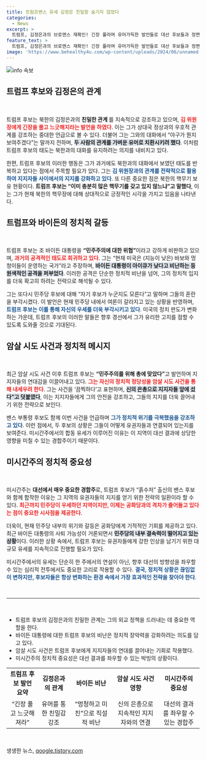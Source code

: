 ```yaml
---
title: 트럼프밴스 유세 김정은 친밀함 숨기지 않았다
categories:
  - News
excerpt: >
  트럼프, 김정은과의 브로맨스 재확인! 긴장 풀라며 유머가득한 발언들로 대선 후보들과 정면승부. 민주당 내분 속, 트럼프의 귀환에 미시간군중 열광! 클릭 유도하는 긴장감 넘치는 유세 현장 속으로!
feature_text: >
  트럼프, 김정은과의 브로맨스 재확인! 긴장 풀라며 유머가득한 발언들로 대선 후보들과 정면승부. 민주당 내분 속, 트럼프의 귀환에 미시간군중 열광! 클릭 유도하는 긴장감 넘치는 유세 현장 속으로!
image: 'https://www.behealthy4u.com/wp-content/uploads/2024/06/unnamed-file.png'
---
```


<p><img src="https://www.behealthy4u.com/wp-content/uploads/2024/06/unnamed-file.png" alt="info 속보" /></p>

<h2 data-ke-size="size26">트럼프 후보와 김정은의 관계</h2>

<p data-ke-size="size16">&nbsp;</p>

<p>트럼프 후보는 북한의 김정은과의 <b> 친밀한 관계 </b>를 지속적으로 강조하고 있으며, <b><span style="color: #ee2323;">김 위원장에게 긴장을 풀고 느긋해지라는 발언을 하였다</span></b>. 이는 그가 상대국 정상과의 우호적 관계를 강조하는 중대한 언급으로 볼 수 있다. 더불어 그는 그와의 대화에서 “야구가 뭔지 보여주겠다”는 말까지 전하며, <b><span style="background-color: #21538527;">두 사람의 관계를 가벼운 유머로 치환시키려 했다</span></b>. 이처럼 트럼프 후보의 태도는 북한과의 대화를 유지하려는 의지를 내비치고 있다. </p>

<p>한편, 트럼프 후보의 이러한 행동은 그가 과거에도 북한과의 대화에서 보였던 태도를 반복하고 있다는 점에서 주목할 필요가 있다. 그는 <b><span style="color: #1a5490;">김 위원장과의 관계를 전략적으로 활용하여 지지자들 사이에서의 지지를 강화하고 있다</span></b>. 또 다른 중요한 점은 북한의 핵무기 보유 현황이다. <b>트럼프 후보는 “이미 충분히 많은 핵무기를 갖고 있지 않느냐”고 말했다</b>, 이는 그가 현재 북한의 핵무장에 대해 상대적으로 긍정적인 시각을 가지고 있음을 나타낸다.</p>

<h2 data-ke-size="size26">트럼프와 바이든의 정치적 갈등</h2>

<p data-ke-size="size16">&nbsp;</p>

<p>트럼프 후보는 조 바이든 대통령을 <b> “민주주의에 대한 위협”</b>이라고 강하게 비판하고 있으며, <b><span style="color: #ee2323;">과거의 공격적인 태도로 회귀하고 있다</span></b>. 그는 “현재 미국은 (지능이 낮은) 바보와 멍청이들이 운영하는 국가”라고 주장하며, <b><span style="background-color: #21538527;">바이든 대통령이 아이큐가 낮다고 비난하는 등 원색적인 공격을 퍼부었다</span></b>. 이러한 공격은 단순한 정치적 비난을 넘어, 그의 정치적 입지를 더욱 확고히 하려는 전략으로 해석될 수 있다.</p>

<p>그는 또다시 민주당 후보에 대해 “자기 후보가 누군지도 모른다”고 말하며 그들의 혼란을 부각시켰다. 이 발언은 현재 민주당 내에서 여론이 갈라지고 있는 상황을 반영하며, <b><span style="color: #1a5490;">트럼프 후보는 이를 통해 자신의 우세를 더욱 부각시키고 있다</span></b>. 미국의 정치 판도가 변화하는 가운데, 트럼프 후보의 이러한 말들은 향후 경선에서 그가 유리한 고지를 점할 수 있도록 도와줄 것으로 기대된다.</p>

<h2 data-ke-size="size26">암살 시도 사건과 정치적 메시지</h2>

<p data-ke-size="size16">&nbsp;</p>

<p>최근 암살 시도 사건 이후 트럼프 후보는 <b> “민주주의를 위해 총에 맞았다”</b>고 발언하며 지지자들의 연대감을 이끌어내고 있다. <b><span style="color: #ee2323;">그는 자신의 정치적 정당성을 암살 시도 사건을 통해 내세우려 한다</span></b>. 그는 사건을 ‘끔찍하다’고 표현하며, <b><span style="background-color: #21538527;">신의 은총으로 지지자들 앞에 섰다”고 덧붙였다</span></b>, 이는 지지자들에게 그의 안전을 강조하고, 그들의 지지를 더욱 끌어내기 위한 전략으로 보인다. </p>

<p>밴스 부통령 후보도 함께 이번 사건을 언급하며 <b><span style="color: #1a5490;">그가 정치적 위기를 극복했음을 강조하고 있다</span></b>. 이런 점에서, 두 후보의 상황은 그들이 어떻게 유권자들과 연결되어 있는지를 보여준다. 미시간주에서의 합동 유세가 이루어진 이유는 이 지역이 대선 결과에 상당한 영향을 미칠 수 있는 경합주이기 때문이다. </p>

<h2 data-ke-size="size26">미시간주의 정치적 중요성</h2>

<p data-ke-size="size16">&nbsp;</p>

<p>미시간주는 <b>대선에서 매우 중요한 경합주</b>로, 트럼프 후보가 “흙수저” 출신의 밴스 후보와 함께 합작한 이유는 그 지역의 유권자들의 지지를 얻기 위한 전략의 일환이라 할 수 있다. <b><span style="color: #ee2323;">최근까지 민주당이 우세하던 지역이지만, 이제는 공화당과의 격차가 줄어들고 있다는 점이 중요한 시사점을 제공한다</span></b>. </p>

<p>더욱이, 현재 민주당 내부의 위기와 갈등은 공화당에게 기적적인 기회를 제공하고 있다. 최근 바이든 대통령의 사퇴 가능성이 거론되면서 <b><span style="background-color: #21538527;">민주당의 내부 결속력이 떨어지고 있는 상황</span></b>이다. 이러한 상황 속에서, 트럼프 후보는 유권자들에게 강한 인상을 남기기 위한 대규모 유세를 지속적으로 진행할 필요가 있다. </p>

<p>미시간주에서의 유세는 단순히 한 주에서의 연설이 아닌, 향후 대선의 방향성을 좌우할 수 있는 심리적 전투에서도 중요한 고리로 작용할 수 있다. <b><span style="color: #1a5490;">결국, 정치적 상황은 끊임없이 변하지만, 후보자들은 항상 변화하는 환경 속에서 가장 효과적인 전략을 찾아야 한다</span></b>.</p>

<p data-ke-size="size16">&nbsp;</p>

<hr>

<p data-ke-size="size16">&nbsp;</p>

<ul>
<li>트럼프 후보의 김정은과의 친밀한 관계는 그의 외교 정책을 드러내는 데 중요한 역할을 한다.</li>
<li>바이든 대통령에 대한 트럼프 후보의 비난은 정치적 장악력을 강화하려는 의도를 담고 있다.</li>
<li>암살 시도 사건은 트럼프 후보에게 지지자들의 연대를 끌어내는 기회로 작용했다.</li>
<li>미시간주의 정치적 중요성은 대선 결과를 좌우할 수 있는 박빙의 상황이다.</li>
</ul>

<table style="width: 100%;">
<tr>
<td style="text-align: center; height: 17px;"><b>트럼프 후보 발언 요약</b></td>
<td style="text-align: center; height: 17px;"><b>김정은과의 관계</b></td>
<td style="text-align: center; height: 17px;"><b>바이든 비난</b></td>
<td style="text-align: center; height: 17px;"><b>암살 시도 사건 영향</b></td>
<td style="text-align: center; height: 17px;"><b>미시간주의 중요성</b></td>
</tr>
<tr>
<td style="text-align: center; height: 17px;">“긴장 풀고 느긋해져라”</td>
<td style="text-align: center; height: 17px;">유머를 통한 친밀감 강조</td>
<td style="text-align: center; height: 17px;">“멍청하고 미친”으로 직설적 비난</td>
<td style="text-align: center; height: 17px;">신의 은총으로 지속적인 지지자와의 연결</td>
<td style="text-align: center; height: 17px;">대선의 결과를 좌우할 수 있는 경합주</td>
</tr>
</table>

<p data-ke-size="size16">&nbsp;</p>
생생한 뉴스, <a href="https://qoogle.tistory.com" rel="dofollow">qoogle.tistory.com</a>


